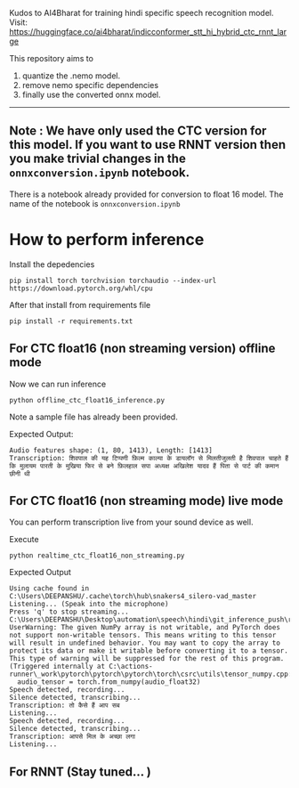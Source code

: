 Kudos to AI4Bharat for training hindi specific speech recognition model.
Visit: https://huggingface.co/ai4bharat/indicconformer_stt_hi_hybrid_ctc_rnnt_large


This repository aims to 
1. quantize the .nemo model.
2. remove nemo specific dependencies
3. finally use the converted onnx model. 


---

Note : We have only used the CTC version for this model. 
If you want to use RNNT version then you make trivial changes in the `onnxconversion.ipynb`
notebook.
---

There is a notebook already provided for conversion to float 16 model. 
The name of the notebook is `onnxconversion.ipynb`


# How to perform inference 

Install the depedencies

```
pip install torch torchvision torchaudio --index-url https://download.pytorch.org/whl/cpu
```

After that install from requirements file

```
pip install -r requirements.txt
```

## For CTC float16 (non streaming version) offline mode
Now we can run inference 

`python offline_ctc_float16_inference.py`

Note a sample file has already been provided. 

Expected Output: 


```
Audio features shape: (1, 80, 1413), Length: [1413]
Transcription: शिवपाल की यह टिप्पणी फ़िल्म काल्या के डायलॉग से मिलतीजुलती है शिवपाल चाहते हैं कि मुलायम पारती के मुखिया फिर से बने फ़िलहाल सपा अध्यक्ष अखिलेश यादव हैं पिता से पार्ट की कमान छीनी थी
```

## For CTC float16 (non streaming mode) live mode 

You can perform transcription live from your sound device as well.

Execute

`python realtime_ctc_float16_non_streaming.py`


Expected Output

```
Using cache found in C:\Users\DEEPANSHU/.cache\torch\hub\snakers4_silero-vad_master
Listening... (Speak into the microphone)
Press 'q' to stop streaming...
C:\Users\DEEPANSHU\Desktop\automation\speech\hindi\git_inference_push\realtime_ctc_float16_non_streaming.py:55: UserWarning: The given NumPy array is not writable, and PyTorch does not support non-writable tensors. This means writing to this tensor will result in undefined behavior. You may want to copy the array to protect its data or make it writable before converting it to a tensor. This type of warning will be suppressed for the rest of this program. (Triggered internally at C:\actions-runner\_work\pytorch\pytorch\pytorch\torch\csrc\utils\tensor_numpy.cpp:209.)
  audio_tensor = torch.from_numpy(audio_float32)
Speech detected, recording...
Silence detected, transcribing...
Transcription: तो कैसे हैं आप सब
Listening...
Speech detected, recording...
Silence detected, transcribing...
Transcription: आपसे मिल के अच्छा लगा
Listening...
```

## For RNNT  (Stay tuned... )

